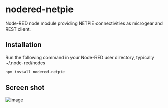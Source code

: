 # nodered-netpie
Node-RED node module providing NETPIE connectivities as microgear and REST client.

## Installation
Run the following command in your Node-RED user directory, typically ~/.node-red/nodes
```
npm install nodered-netpie
```

## Screen shot
![image](https://github.com/chavee/nodered-netpie/blob/master/docs/images/screen.png)
